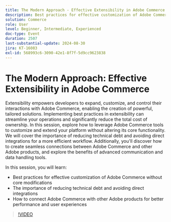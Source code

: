 ```yaml
---
title: The Modern Approach - Effective Extensibility in Adobe Commerce
description: Best practices for effective customization of Adobe Commerce without core modifications The importance of reducing technical debt and avoiding direct integrations How to connect Adobe Commerce with other Adobe products for better performance and user experiences
solution: Commerce
role: User
level: Beginner, Intermediate, Experienced
doc-type: Event
duration: 2507
last-substantial-update: 2024-08-30
jira: KT-16083
exl-id: 568993c6-3090-42e1-8f7f-5d9cc9623838
---
```

# The Modern Approach: Effective Extensibility in Adobe Commerce

Extensibility empowers developers to expand, customize, and control their interactions with Adobe Commerce, enabling the creation of powerful, tailored solutions. Implementing best practices in extensibility can streamline your operations and significantly reduce the total cost of ownership. In this session, explore how to leverage Adobe Commerce tools to customize and extend your platform without altering its core functionality. We will cover the importance of reducing technical debt and avoiding direct integrations for a more efficient workflow. Additionally, you'll discover how to create seamless connections between Adobe Commerce and other Adobe products, and explore the benefits of advanced communication and data handling tools.

In this session, you will learn:

* Best practices for effective customization of Adobe Commerce without core modifications
* The importance of reducing technical debt and avoiding direct integrations
* How to connect Adobe Commerce with other Adobe products for better performance and user experiences

>[!VIDEO](https://video.tv.adobe.com/v/3433147/?learn=on)
